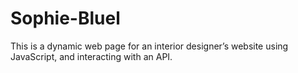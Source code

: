 # Sophie-Bluel
This is a dynamic web page for an interior designer’s website using JavaScript, and interacting with an API.
